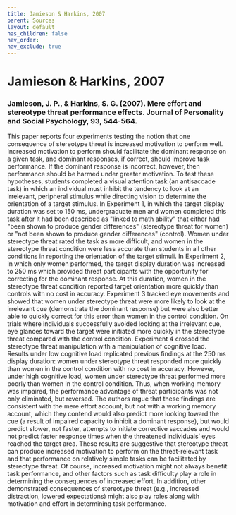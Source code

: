 ```yaml
---
title: Jamieson & Harkins, 2007
parent: Sources
layout: default
has_children: false
nav_order: 
nav_exclude: true
---
```


# Jamieson & Harkins, 2007

### Jamieson, J. P., & Harkins, S. G. (2007). Mere effort and stereotype threat performance effects. Journal of Personality and Social Psychology, 93, 544-564.

This paper reports four experiments testing the notion that one consequence of stereotype threat is increased motivation to perform well. Increased motivation to perform should facilitate the dominant response on a given task, and dominant responses, if correct, should improve task performance. If the dominant response is incorrect, however, then performance should be harmed under greater motivation. To test these hypotheses, students completed a visual attention task (an antisaccade task) in which an individual must inhibit the tendency to look at an irrelevant, peripheral stimulus while directing vision to determine the orientation of a target stimulus. In Experiment 1, in which the target display duration was set to 150 ms, undergraduate men and women completed this task after it had been described as "linked to math ability" that either had "been shown to produce gender differences" (stereotype threat for women) or "not been shown to produce gender differences" (control). Women under stereotype threat rated the task as more difficult, and women in the stereotype threat condition were less accurate than students in all other conditions in reporting the orientation of the target stimuli. In Experiment 2, in which only women performed, the target display duration was increased to 250 ms which provided threat participants with the opportunity for correcting for the dominant response. At this duration, women in the stereotype threat condition reported target orientation more quickly than controls with no cost in accuracy. Experiment 3 tracked eye movements and showed that women under stereotype threat were more likely to look at the irrelevant cue (demonstrate the dominant response) but were also better able to quickly correct for this error than women in the control condition. On trials where individuals successfully avoided looking at the irrelevant cue, eye glances toward the target were initiated more quickly in the stereotype threat compared with the control condition. Experiment 4 crossed the stereotype threat manipulation with a manipulation of cognitive load. Results under low cognitive load replicated previous findings at the 250 ms display duration: women under stereotype threat responded more quickly than women in the control condition with no cost in accuracy. However, under high cognitive load, women under stereotype threat performed more poorly than women in the control condition. Thus, when working memory was impaired, the performance advantage of threat participants was not only eliminated, but reversed. The authors argue that these findings are consistent with the mere effort account, but not with a working memory account, which they contend would also predict more looking toward the cue (a result of impaired capacity to inhibit a dominant response), but would predict slower, not faster, attempts to initiate corrective saccades and would not predict faster response times when the threatened individuals’ eyes reached the target area. These results are suggestive that stereotype threat can produce increased motivation to perform on the threat-relevant task and that performance on relatively simple tasks can be facilitated by stereotype threat. Of course, increased motivation might not always benefit task performance, and other factors such as task difficulty play a role in determining the consequences of increased effort. In addition, other demonstrated consequences of stereotype threat (e.g., increased distraction, lowered expectations) might also play roles along with motivation and effort in determining task performance.
